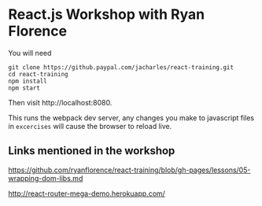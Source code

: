 React.js Workshop with Ryan Florence
====================================

You will need

```
git clone https://github.paypal.com/jacharles/react-training.git
cd react-training
npm install
npm start
```

Then visit http://localhost:8080.

This runs the webpack dev server, any changes you make to javascript
files in `excercises` will cause the browser to reload live.

Links mentioned in the workshop
-------------------------------

https://github.com/ryanflorence/react-training/blob/gh-pages/lessons/05-wrapping-dom-libs.md

http://react-router-mega-demo.herokuapp.com/


